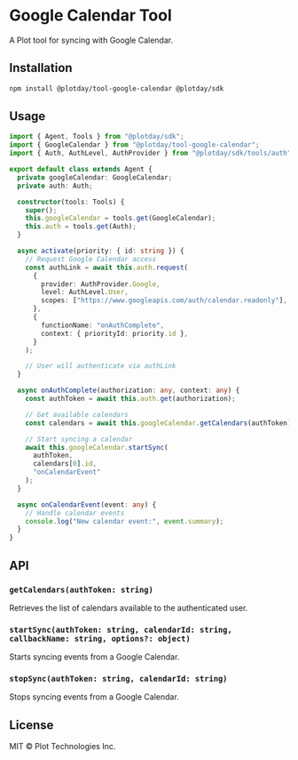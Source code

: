 # Google Calendar Tool

A Plot tool for syncing with Google Calendar.

## Installation

```bash
npm install @plotday/tool-google-calendar @plotday/sdk
```

## Usage

```typescript
import { Agent, Tools } from "@plotday/sdk";
import { GoogleCalendar } from "@plotday/tool-google-calendar";
import { Auth, AuthLevel, AuthProvider } from "@plotday/sdk/tools/auth";

export default class extends Agent {
  private googleCalendar: GoogleCalendar;
  private auth: Auth;

  constructor(tools: Tools) {
    super();
    this.googleCalendar = tools.get(GoogleCalendar);
    this.auth = tools.get(Auth);
  }

  async activate(priority: { id: string }) {
    // Request Google Calendar access
    const authLink = await this.auth.request(
      {
        provider: AuthProvider.Google,
        level: AuthLevel.User,
        scopes: ["https://www.googleapis.com/auth/calendar.readonly"],
      },
      {
        functionName: "onAuthComplete",
        context: { priorityId: priority.id },
      }
    );

    // User will authenticate via authLink
  }

  async onAuthComplete(authorization: any, context: any) {
    const authToken = await this.auth.get(authorization);

    // Get available calendars
    const calendars = await this.googleCalendar.getCalendars(authToken);

    // Start syncing a calendar
    await this.googleCalendar.startSync(
      authToken,
      calendars[0].id,
      "onCalendarEvent"
    );
  }

  async onCalendarEvent(event: any) {
    // Handle calendar events
    console.log("New calendar event:", event.summary);
  }
}
```

## API

### `getCalendars(authToken: string)`

Retrieves the list of calendars available to the authenticated user.

### `startSync(authToken: string, calendarId: string, callbackName: string, options?: object)`

Starts syncing events from a Google Calendar.

### `stopSync(authToken: string, calendarId: string)`

Stops syncing events from a Google Calendar.

## License

MIT © Plot Technologies Inc.
